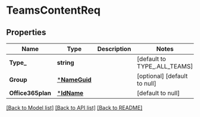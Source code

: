 # TeamsContentReq

## Properties
Name | Type | Description | Notes
------------ | ------------- | ------------- | -------------
**Type_** | **string** |  | [default to TYPE_.ALL_TEAMS]
**Group** | [***NameGuid**](NameGUID.md) |  | [optional] [default to null]
**Office365plan** | [***IdName**](IdName.md) |  | [default to null]

[[Back to Model list]](../README.md#documentation-for-models) [[Back to API list]](../README.md#documentation-for-api-endpoints) [[Back to README]](../README.md)

